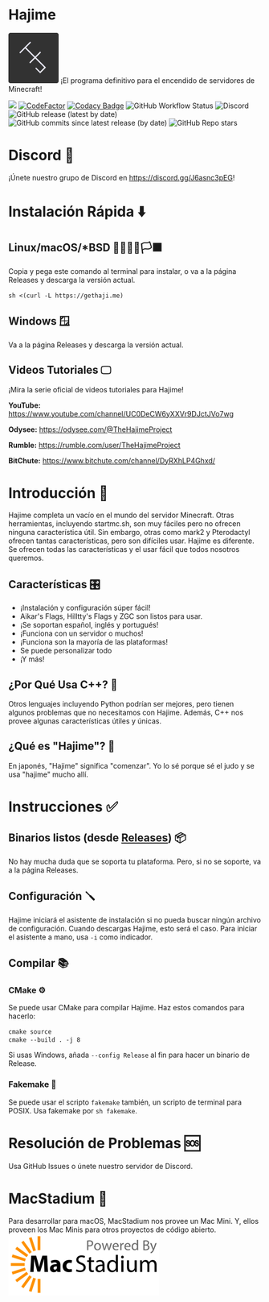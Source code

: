 # Hajime 
<img src="HJ.png" alt="Hajime logo" width="100"/>
¡El programa definitivo para el encendido de servidores de Minecraft!

[![](https://tokei.rs/b1/github/Slackadays/Hajime?category=lines)](https://github.com/Slackadays/Hajime)
[![CodeFactor](https://www.codefactor.io/repository/github/slackadays/hajime/badge)](https://www.codefactor.io/repository/github/slackadays/hajime)
[![Codacy Badge](https://app.codacy.com/project/badge/Grade/18effdc4e4ca4d62ae5d160314f6f200)](https://www.codacy.com/gh/Slackadays/Hajime/dashboard?utm_source=github.com&amp;utm_medium=referral&amp;utm_content=Slackadays/Hajime&amp;utm_campaign=Badge_Grade)
![GitHub Workflow Status](https://img.shields.io/github/workflow/status/Slackadays/Hajime/CI)
![Discord](https://img.shields.io/discord/891817791525629952?color=blue&logo=Discord)
![GitHub release (latest by date)](https://img.shields.io/github/v/release/slackadays/hajime)
![GitHub commits since latest release (by date)](https://img.shields.io/github/commits-since/slackadays/hajime/latest)
![GitHub Repo stars](https://img.shields.io/github/stars/slackadays/hajime?style=social)

# Discord 💬
¡Únete nuestro grupo de Discord en https://discord.gg/J6asnc3pEG!

# Instalación Rápida ⬇️
## Linux/macOS/\*BSD 🐧🍎👿🐡🏳‍🟧‍
Copia y pega este comando al terminal para instalar, o va a la página Releases y descarga la versión actual.
```
sh <(curl -L https://gethaji.me)
```
## Windows 🪟
Va a la página Releases y descarga la versión actual.

## Videos Tutoriales 🖵

¡Mira la serie oficial de videos tutoriales para Hajime!

**YouTube:** https://www.youtube.com/channel/UC0DeCW6yXXVr9DJctJVo7wg

**Odysee:** https://odysee.com/@TheHajimeProject

**Rumble:** https://rumble.com/user/TheHajimeProject

**BitChute:** https://www.bitchute.com/channel/DyRXhLP4Ghxd/

# Introducción 👋

Hajime completa un vacío en el mundo del servidor Minecraft. Otras herramientas, incluyendo startmc.sh, son muy fáciles pero no ofrecen ninguna característica útil. Sin embargo, otras como mark2 y Pterodactyl ofrecen tantas características, pero son difíciles usar. Hajime es diferente. Se ofrecen todas las características y el usar fácil que todos nosotros queremos. 

## Características 🎛️
- ¡Instalación y configuración súper fácil!
- Aikar's Flags, Hilltty's Flags y ZGC son listos para usar.
- ¡Se soportan español, inglés y portugués!
- ¡Funciona con un servidor o muchos!
- ¡Funciona son la mayoría de las plataformas!
- Se puede personalizar todo
- ¡Y más!

## ¿Por Qué Usa C++? 🤷
Otros lenguajes incluyendo Python podrían ser mejores, pero tienen algunos problemas que no necesitamos con Hajime. Además, C++ nos provee algunas características útiles y únicas.

## ¿Qué es "Hajime"? 🙋
En japonés, "Hajime" significa "comenzar". Yo lo sé porque sé el judo y se usa "hajime" mucho allí.

# Instrucciones ✅

## Binarios listos (desde [Releases](https://github.com/Slackadays/Hajime/releases)) 📦
No hay mucha duda que se soporta tu plataforma. Pero, si no se soporte, va a la página Releases.

## Configuración 🪛

Hajime iniciará el asistente de instalación si no pueda buscar ningún archivo de configuración. Cuando descargas Hajime, esto será el caso. Para iniciar el asistente a mano, usa `-i` como indicador.

## Compilar 📚

### CMake ⚙️
Se puede usar CMake para compilar Hajime. Haz estos comandos para hacerlo:
```
cmake source
cmake --build . -j 8
```
Si usas Windows, añada `--config Release` al fin para hacer un binario de Release.

### Fakemake 🤫
Se puede usar el scripto `fakemake` también, un scripto de terminal para POSIX. Usa fakemake por
`sh fakemake`.
   
# Resolución de Problemas 🆘
Usa GitHub Issues o únete nuestro servidor de Discord.

# MacStadium 🍎
Para desarrollar para macOS, MacStadium nos provee un Mac Mini. Y, ellos proveen los Mac Minis para otros proyectos de código abierto.
<img src="MacStadium-developerlogo.png" alt="Hajime logo" width="300px"/>
